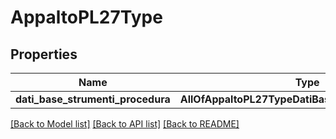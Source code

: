 # AppaltoPL27Type

## Properties
Name | Type | Description | Notes
------------ | ------------- | ------------- | -------------
**dati_base_strumenti_procedura** | **AllOfAppaltoPL27TypeDatiBaseStrumentiProcedura** |  | [optional] 

[[Back to Model list]](../README.md#documentation-for-models) [[Back to API list]](../README.md#documentation-for-api-endpoints) [[Back to README]](../README.md)


